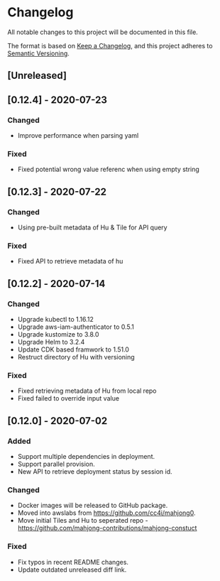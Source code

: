 # Changelog
All notable changes to this project will be documented in this file.

The format is based on [Keep a Changelog](https://keepachangelog.com/en/1.0.0/),
and this project adheres to [Semantic Versioning](https://semver.org/spec/v2.0.0.html).

## [Unreleased]


## [0.12.4] - 2020-07-23
### Changed
- Improve performance when parsing yaml


### Fixed
- Fixed potential wrong value referenc when using empty string



## [0.12.3] - 2020-07-22
### Changed
- Using pre-built metadata of Hu & Tile for API query

### Fixed
- Fixed API to retrieve metadata of hu

## [0.12.2] - 2020-07-14
### Changed
- Upgrade kubectl to 1.16.12
- Upgrade aws-iam-authenticator to 0.5.1
- Upgrade kustomize to 3.8.0
- Upgrade Helm to 3.2.4
- Update CDK based framwork to 1.51.0
- Restruct directory of Hu with versioning

### Fixed
- Fixed retrieving metadata of Hu from local repo
- Fixed failed to override input value


## [0.12.0] - 2020-07-02
### Added
- Support multiple dependencies in deployment.
- Support parallel provision.
- New API to retrieve deployment status by session id.

### Changed
- Docker images will be released to GitHub package.
- Moved into awslabs from https://github.com/cc4i/mahjong0.
- Move initial Tiles and Hu to seperated repo - https://github.com/mahjong-contributions/mahjong-constuct 

### Fixed
- Fix typos in recent README changes.
- Update outdated unreleased diff link.

